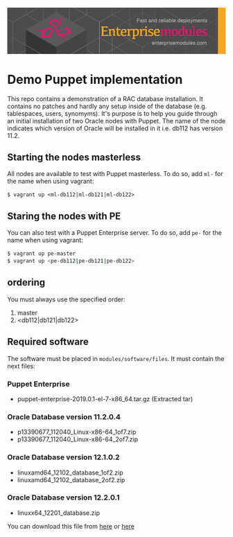 [![Enterprise Modules](https://raw.githubusercontent.com/enterprisemodules/public_images/master/banner1.jpg)](https://www.enterprisemodules.com)
# Demo Puppet implementation

This repo contains a demonstration of a RAC database installation. It contains no patches and hardly any setup inside of the database (e.g. tablespaces, users, synomyms). It's purpose is to help you guide through an initial installation of two Oracle nodes with Puppet.
The name of the node indicates which version of Oracle will be installed in it i.e. db112 has version 11.2.

## Starting the nodes masterless

All nodes are available to test with Puppet masterless. To do so, add `ml-` for the name when using vagrant:

```
$ vagrant up <ml-db112|ml-db121|ml-db122>
```

## Staring the nodes with PE

You can also test with a Puppet Enterprise server. To do so, add `pe-` for the name when using vagrant:

```bash
$ vagrant up pe-master
$ vagrant up <pe-db112|pe-db121|pe-db122>
```

## ordering

You must always use the specified order:

1. master
2. <db112|db121|db122>

## Required software

The software must be placed in `modules/software/files`. It must contain the next files:

### Puppet Enterprise
- puppet-enterprise-2019.0.1-el-7-x86_64.tar.gz (Extracted tar)

### Oracle Database version 11.2.0.4

- p13390677_112040_Linux-x86-64_1of7.zip
- p13390677_112040_Linux-x86-64_2of7.zip

### Oracle Database version 12.1.0.2

- linuxamd64_12102_database_1of2.zip
- linuxamd64_12102_database_2of2.zip

### Oracle Database version 12.2.0.1

- linuxx64_12201_database.zip

You can download this file from
[here](http://support.oracle.com)
or
[here](http://www.oracle.com/technetwork/database/enterprise-edition/downloads/oracle12c-linux-12201-3608234.html)
